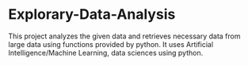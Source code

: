 # Explorary-Data-Analysis
This project analyzes the given data and retrieves necessary data from large data using functions provided by python.
It uses Artificial Intelligence/Machine Learning, data sciences using python.
